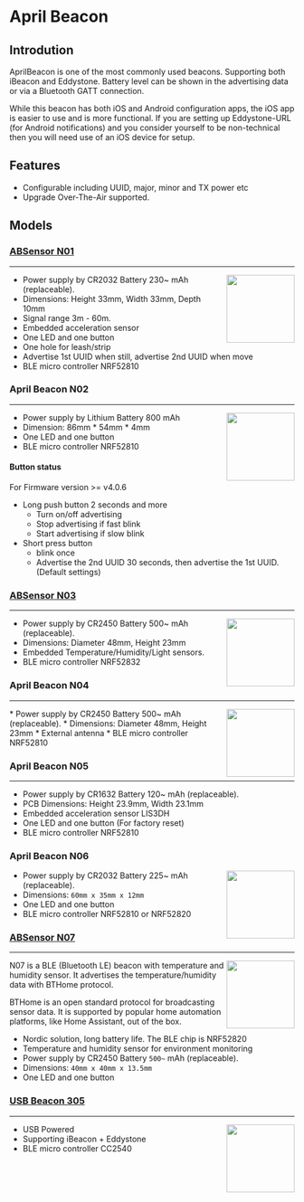 # April Beacon #

## Introdution

AprilBeacon is one of the most commonly used beacons. Supporting both iBeacon and Eddystone. Battery level can be shown in the advertising data or via a Bluetooth GATT connection.

While this beacon has both iOS and Android configuration apps, the iOS app is easier to use and is more functional. If you are setting up Eddystone-URL (for Android notifications) and you consider yourself to be non-technical then you will need use of an iOS device for setup.

## Features

* Configurable including UUID, major, minor and TX power etc
* Upgrade Over-The-Air supported.

## Models

### [ABSensor N01](ABSensor.md#absensor-n01)

---

<img src="https://i1.aprbrother.com/ABsensorDHF.jpg-320.jpg" width="120" align="right">

* Power supply by CR2032 Battery 230~ mAh (replaceable).
* Dimensions: Height 33mm, Width 33mm, Depth 10mm
* Signal range 3m - 60m.
* Embedded acceleration sensor
* One LED and one button
* One hole for leash/strip
* Advertise 1st UUID when still, advertise 2nd UUID when move
* BLE micro controller NRF52810

### April Beacon N02

---

<img src="https://i1.aprbrother.com/card-n02.jpg-320.jpg" width="120" align="right">

* Power supply by Lithium Battery 800 mAh
* Dimension: 86mm * 54mm * 4mm
* One LED and one button
* BLE micro controller NRF52810

#### Button status

For Firmware version &gt;= v4.0.6

* Long push button 2 seconds and more
  * Turn on/off advertising 
  * Stop advertising if fast blink
  * Start advertising if slow blink
* Short press button
  * blink once
  * Advertise the 2nd UUID 30 seconds, then advertise the 1st UUID. (Default settings)

### [ABSensor N03](ABSensor.md#absensor-n03)

---

<img src="https://i1.aprbrother.com/n03.jpg-320.jpg" width="120" align="right">

* Power supply by CR2450 Battery 500~ mAh (replaceable).
* Dimensions: Diameter 48mm, Height 23mm
* Embedded Temperature/Humidity/Light sensors.
* BLE micro controller NRF52832

### April Beacon N04

---

<img src="https://i1.aprbrother.com/aprilbeacon-n04.jpg" width="120" align="right">
* Power supply by CR2450 Battery 500~ mAh (replaceable).
* Dimensions: Diameter 48mm, Height 23mm
* External antenna
* BLE micro controller NRF52810

### April Beacon N05

---

* Power supply by CR1632 Battery 120~ mAh (replaceable).
* PCB Dimensions: Height 23.9mm, Width 23.1mm
* Embedded acceleration sensor LIS3DH
* One LED and one button (For factory reset)
* BLE micro controller NRF52810

### April Beacon N06

<img src="https://i1.aprbrother.com/prod/n06.jpg-320.jpg" width="120" align="right">

* Power supply by CR2032 Battery 225~ mAh (replaceable).
* Dimensions: `60mm x 35mm x 12mm`
* One LED and one button
* BLE micro controller NRF52810 or NRF52820

### [ABSensor N07](ABSensor.md#absensor-n07)

---

<img src="https://i1.aprbrother.com/p/n07.jpg-320.jpg" width="120" align="right">

N07 is a BLE (Bluetooth LE) beacon with temperature and humidity sensor. It advertises the temperature/humidity data with BTHome protocol. 

BTHome is an open standard protocol for broadcasting sensor data. It is supported by popular home automation platforms, like Home Assistant, out of the box.

* Nordic solution, long battery life. The BLE chip is NRF52820
* Temperature and humidity sensor for environment monitoring
* Power supply by CR2450 Battery `500~` mAh (replaceable).
* Dimensions: `40mm x 40mm x 13.5mm`
* One LED and one button

### [USB Beacon 305](AprilBeacon_305.md)

---

<img src="https://i1.aprbrother.com/302.jpg" width="120" align="right">

* USB Powered
* Supporting iBeacon + Eddystone 
* BLE micro controller CC2540

